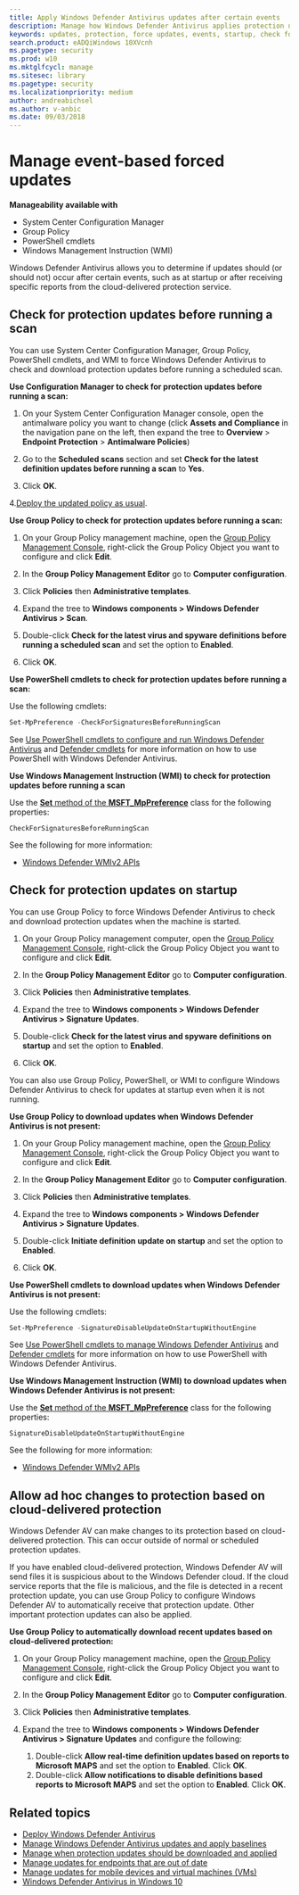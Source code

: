 ```yaml
---
title: Apply Windows Defender Antivirus updates after certain events
description: Manage how Windows Defender Antivirus applies protection updates after startup or receiving cloud-delivered detection reports.
keywords: updates, protection, force updates, events, startup, check for latest, notifications
search.product: eADQiWindows 10XVcnh
ms.pagetype: security
ms.prod: w10
ms.mktglfcycl: manage
ms.sitesec: library
ms.pagetype: security
ms.localizationpriority: medium
author: andreabichsel
ms.author: v-anbic
ms.date: 09/03/2018
---
```


# Manage event-based forced updates

**Manageability available with**

- System Center Configuration Manager
- Group Policy
- PowerShell cmdlets
- Windows Management Instruction (WMI)

Windows Defender Antivirus allows you to determine if updates should (or should not) occur after certain events, such as at startup or after receiving specific reports from the cloud-delivered protection service.

## Check for protection updates before running a scan

You can use System Center Configuration Manager, Group Policy, PowerShell cmdlets, and WMI to force Windows Defender Antivirus to check and download protection updates before running a scheduled scan.

**Use Configuration Manager to check for protection updates before running a scan:**

1. On your System Center Configuration Manager console, open the antimalware policy you want to change (click **Assets and Compliance** in the navigation pane on the left, then expand the tree to **Overview** > **Endpoint Protection** > **Antimalware Policies**)

2. Go to the **Scheduled scans** section and set **Check for the latest definition updates before running a scan** to **Yes**.

3. Click **OK**.

4.[Deploy the updated policy as usual](https://docs.microsoft.com/en-us/sccm/protect/deploy-use/endpoint-antimalware-policies#deploy-an-antimalware-policy-to-client-computers).

**Use Group Policy to check for protection updates before running a scan:**

1. On your Group Policy management machine, open the [Group Policy Management Console](https://technet.microsoft.com/library/cc731212.aspx), right-click the Group Policy Object you want to configure and click **Edit**.

2. In the **Group Policy Management Editor** go to **Computer configuration**.

3. Click **Policies** then **Administrative templates**.

4. Expand the tree to **Windows components > Windows Defender Antivirus > Scan**.

5. Double-click **Check for the latest virus and spyware definitions before running a scheduled scan** and set the option to **Enabled**.

6. Click **OK**.

**Use PowerShell cmdlets to check for protection updates before running a scan:**

Use the following cmdlets:

```PowerShell
Set-MpPreference -CheckForSignaturesBeforeRunningScan
```

See [Use PowerShell cmdlets to configure and run Windows Defender Antivirus](use-powershell-cmdlets-windows-defender-antivirus.md)  and [Defender cmdlets](https://technet.microsoft.com/en-us/library/dn433280.aspx) for more information on how to use PowerShell with Windows Defender Antivirus.

**Use Windows Management Instruction (WMI) to check for protection updates before running a scan**

Use the [**Set** method of the **MSFT_MpPreference**](https://msdn.microsoft.com/en-us/library/dn455323(v=vs.85).aspx) class for the following properties:

```WMI
CheckForSignaturesBeforeRunningScan
```

See the following for more information:
- [Windows Defender WMIv2 APIs](https://msdn.microsoft.com/en-us/library/dn439477(v=vs.85).aspx)

## Check for protection updates on startup

You can use Group Policy to force Windows Defender Antivirus to check and download protection updates when the machine is started.

1. On your Group Policy management computer, open the [Group Policy Management Console](https://technet.microsoft.com/library/cc731212.aspx), right-click the Group Policy Object you want to configure and click **Edit**.

2. In the **Group Policy Management Editor** go to **Computer configuration**.

3. Click **Policies** then **Administrative templates**.

4. Expand the tree to **Windows components > Windows Defender Antivirus > Signature Updates**.

5. Double-click **Check for the latest virus and spyware definitions on startup** and set the option to **Enabled**. 

6. Click **OK**.

You can also use Group Policy, PowerShell, or WMI to configure Windows Defender Antivirus to check for updates at startup even when it is not running.

**Use Group Policy to download updates when Windows Defender Antivirus is not present:**

1. On your Group Policy management machine, open the [Group Policy Management Console](https://technet.microsoft.com/library/cc731212.aspx), right-click the Group Policy Object you want to configure and click **Edit**.

2. In the **Group Policy Management Editor** go to **Computer configuration**.

3. Click **Policies** then **Administrative templates**.

4. Expand the tree to **Windows components > Windows Defender Antivirus > Signature Updates**.

5. Double-click **Initiate definition update on startup** and set the option to **Enabled**.

6. Click **OK**.

**Use PowerShell cmdlets to download updates when Windows Defender Antivirus is not present:**

Use the following cmdlets:

```PowerShell
Set-MpPreference -SignatureDisableUpdateOnStartupWithoutEngine
```

See [Use PowerShell cmdlets to manage Windows Defender Antivirus](use-powershell-cmdlets-windows-defender-antivirus.md)  and [Defender cmdlets](https://technet.microsoft.com/en-us/library/dn433280.aspx) for more information on how to use PowerShell with Windows Defender Antivirus.

**Use Windows Management Instruction (WMI) to download updates when Windows Defender Antivirus is not present:**

Use the [**Set** method of the **MSFT_MpPreference**](https://msdn.microsoft.com/en-us/library/dn455323(v=vs.85).aspx) class for the following properties:

```WMI
SignatureDisableUpdateOnStartupWithoutEngine
```

See the following for more information:
- [Windows Defender WMIv2 APIs](https://msdn.microsoft.com/en-us/library/dn439477(v=vs.85).aspx)

<a id="cloud-report-updates"></a>

## Allow ad hoc changes to protection based on cloud-delivered protection

Windows Defender AV can make changes to its protection based on cloud-delivered protection. This can occur outside of normal or scheduled protection updates.

If you have enabled cloud-delivered protection, Windows Defender AV will send files it is suspicious about to the Windows Defender cloud. If the cloud service reports that the file is malicious, and the file is detected in a recent protection update, you can use Group Policy to configure Windows Defender AV to automatically receive that protection update. Other important protection updates can also be applied.

**Use Group Policy to automatically download recent updates based on cloud-delivered protection:**

1. On your Group Policy management machine, open the [Group Policy Management Console](https://technet.microsoft.com/library/cc731212.aspx), right-click the Group Policy Object you want to configure and click **Edit**.

2. In the **Group Policy Management Editor** go to **Computer configuration**.

3. Click **Policies** then **Administrative templates**.

4. Expand the tree to **Windows components > Windows Defender Antivirus > Signature Updates** and configure the following:
    1. Double-click **Allow real-time definition updates based on reports to Microsoft MAPS** and set the option to **Enabled**. Click **OK**.
    2. Double-click **Allow notifications to disable definitions based reports to Microsoft MAPS** and set the option to **Enabled**. Click **OK**.

## Related topics

- [Deploy Windows Defender Antivirus](deploy-manage-report-windows-defender-antivirus.md)
- [Manage Windows Defender Antivirus updates and apply baselines](manage-updates-baselines-windows-defender-antivirus.md)
- [Manage when protection updates should be downloaded and applied](manage-protection-update-schedule-windows-defender-antivirus.md)
- [Manage updates for endpoints that are out of date](manage-outdated-endpoints-windows-defender-antivirus.md)
- [Manage updates for mobile devices and virtual machines (VMs)](manage-updates-mobile-devices-vms-windows-defender-antivirus.md)
- [Windows Defender Antivirus in Windows 10](windows-defender-antivirus-in-windows-10.md)
